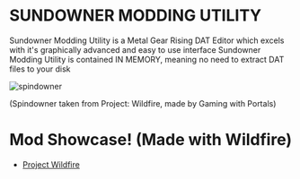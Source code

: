 SUNDOWNER MODDING UTILITY
===========================================

Sundowner Modding Utility is a Metal Gear Rising DAT Editor which excels with it's graphically advanced and easy to use interface
Sundowner Modding Utility is contained IN MEMORY, meaning no need to extract DAT files to your disk

![spindowner](https://github.com/user-attachments/assets/be09d62b-35cc-4467-93a2-597d00f891a2)

(Spindowner taken from Project: Wildfire, made by Gaming with Portals)

# Mod Showcase! (Made with Wildfire)
- [Project Wildfire](https://www.nexusmods.com/metalgearrisingrevengeance/mods/706)
